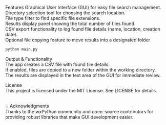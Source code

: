 

Features
Graphical User Interface (GUI) for easy file search management.<br>
Directory selection tool for choosing the search location.<br>
File type filter to find specific file extensions.<br>
Results display panel showing the total number of files found.<br>
CSV export functionality to log found file details (name, location, creation date).<br>
Optional file copying feature to move results into a designated folder<br>

```bash
python main.py

```



Output & Functionality<br>
The app creates a CSV file with found file details.<br>
If enabled, files are copied to a new folder within the working directory.<br>
The results are displayed in the text area of the GUI for immediate review.<br>

 License<br>
This project is licensed under the MIT License. See LICENSE for details.<br><br>

💡 Acknowledgments<br>
Thanks to the wxPython community and open-source contributors for providing robust libraries that make GUI development easier.
